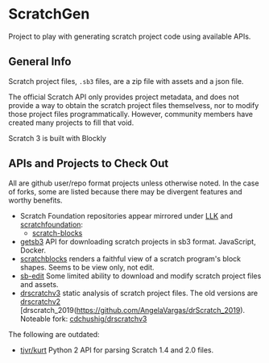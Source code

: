 # ScratchGen

Project to play with generating scratch project code using available APIs.

## General Info

Scratch project files, `.sb3` files, are a zip file with assets and a json file.

The official Scratch API only provides project metadata, and does not provide a way to obtain the scratch project files themselvess, nor to modify those project files programmatically. However, community members have created many projects to fill that void.

Scratch 3 is built with Blockly

## APIs and Projects to Check Out

All are github user/repo format projects unless otherwise noted. In the case of forks, some are listed because there may be divergent features and worthy benefits.

* Scratch Foundation repositories appear mirrored under [LLK](https://github.com/LLK) and [scratchfoundation](https://github.com/scratchfoundation):
    * [scratch-blocks](https://github.com/scratchfoundation/scratch-blocks) 
* [getsb3](https://github.com/cdchushig/getsb3) API for downloading scratch projects in sb3 format. JavaScript, Docker.
* [scratchblocks](https://github.com/scratchblocks/scratchblocks) renders a faithful view of a scratch program's block shapes. Seems to be view only, not edit.
* [sb-edit](https://github.com/leopard-js/sb-edit) Some limited ability to download and modify scratch project files and assets.
* [drscratchv3](https://github.com/AngelaVargas/drscratchv3) static analysis of scratch project files. The old versions are [drscratchv2](https://github.com/AngelaVargas/drscratchv2) [drscratch_2019(https://github.com/AngelaVargas/drScratch_2019). Noteable fork: [cdchushig/drscratchv3](https://github.com/cdchushig/drscratchv3)

The following are outdated:

* [tjvr/kurt](https://github.com/tjvr/kurt) Python 2 API for parsing Scratch 1.4 and 2.0 files. 
